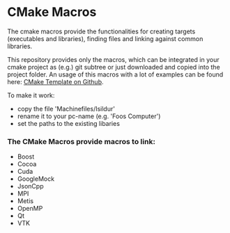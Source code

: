 # CMake Macros

The cmake macros provide the functionalities for creating targets (executables and libraries), finding files and linking against common libraries.

This repository provides only the macros, which can be integrated in your cmake project as (e.g.) git subtree or just downloaded and copied into the project folder. An usage of this macros with a lot of examples can be found here: [CMake Template on Github](https://github.com/ClubOfDigitalEngineering/CMakeTemplate "CMake Template on Github").

To make it work:
- copy the file 'Machinefiles/Isildur'
- rename it to your pc-name (e.g. 'Foos Computer')
- set the paths to the existing libaries

### The CMake Macros provide macros to link:
- Boost
- Cocoa
- Cuda
- GoogleMock
- JsonCpp
- MPI
- Metis
- OpenMP
- Qt
- VTK
